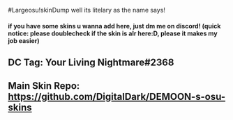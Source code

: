 #Largeosu!skinDump
well its litelary as the name says!

#### if you have some skins u wanna add here, just dm me on discord! (quick notice: please doublecheck if the skin is alr here:D, please it makes my job easier) 
DC Tag: Your Living Nightmare#2368
-------------------------------------------------

Main Skin Repo: https://github.com/DigitalDark/DEMOON-s-osu-skins
-------------------------------------------------
